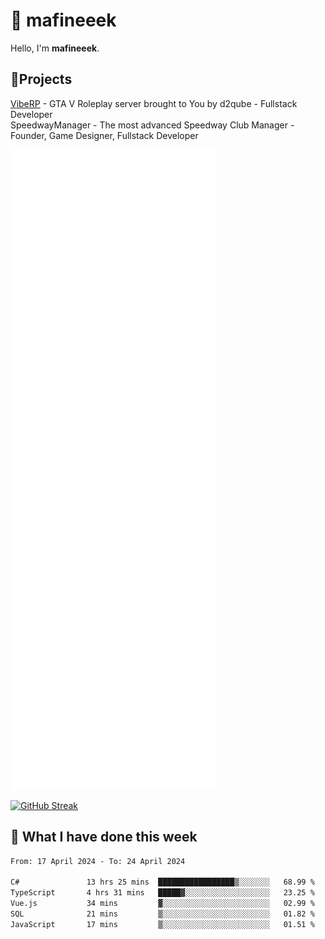 # 👋 mafineeek
Hello, I'm **mafineeek**.

## 📝Projects

[VibeRP](https://v-rp.pl) - GTA V Roleplay server brought to You by d2qube - Fullstack Developer<br/>
SpeedwayManager - The most advanced Speedway Club Manager - Founder, Game Designer, Fullstack Developer


![](./github-metrics.svg)

[![GitHub Streak](https://streak-stats.demolab.com/?user=mafineeek)](https://git.io/streak-stats)

## 📰 What I have done this week
<!--START_SECTION:waka-->

```txt
From: 17 April 2024 - To: 24 April 2024

C#               13 hrs 25 mins  █████████████████▒░░░░░░░   68.99 %
TypeScript       4 hrs 31 mins   █████▓░░░░░░░░░░░░░░░░░░░   23.25 %
Vue.js           34 mins         ▓░░░░░░░░░░░░░░░░░░░░░░░░   02.99 %
SQL              21 mins         ▒░░░░░░░░░░░░░░░░░░░░░░░░   01.82 %
JavaScript       17 mins         ▒░░░░░░░░░░░░░░░░░░░░░░░░   01.51 %
```

<!--END_SECTION:waka-->
